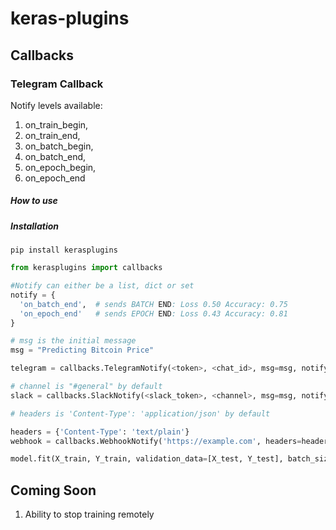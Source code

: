 # keras-plugins

## Callbacks

### Telegram Callback

Notify levels available:
1) on_train_begin,
2) on_train_end,
3) on_batch_begin,
4) on_batch_end,
5) on_epoch_begin,
6) on_epoch_end
  
##### How to use
##### Installation
```
pip install kerasplugins
```

```python
from kerasplugins import callbacks

#Notify can either be a list, dict or set
notify = { 
  'on_batch_end',  # sends BATCH END: Loss 0.50 Accuracy: 0.75
  'on_epoch_end'   # sends EPOCH END: Loss 0.43 Accuracy: 0.81
}

# msg is the initial message
msg = "Predicting Bitcoin Price"

telegram = callbacks.TelegramNotify(<token>, <chat_id>, msg=msg, notify=notify)

# channel is "#general" by default
slack = callbacks.SlackNotify(<slack_token>, <channel>, msg=msg, notify=notify)

# headers is 'Content-Type': 'application/json' by default

headers = {'Content-Type': 'text/plain'}
webhook = callbacks.WebhookNotify('https://example.com', headers=headers)

model.fit(X_train, Y_train, validation_data=[X_test, Y_test], batch_size=256, epochs=10, callbacks=[telegram, slack, webhook])
```

## Coming Soon
1) Ability to stop training remotely
